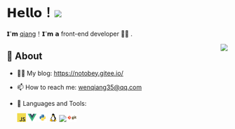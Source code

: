 # 𝗛𝗲𝗹𝗹𝗼！<img src="https://user-images.githubusercontent.com/5679180/79618120-0daffb80-80be-11ea-819e-d2b0fa904d07.gif" width="27px"> 

𝗜'𝗺 [qiang](https://github.com/Notobey)！𝗜'𝗺 𝗮 front-end developer 👨‍💻 .

<!--[![Email Badge](https://img.shields.io/badge/-Email-c14438?style=flat-square&logo=Gmail&logoColor=white&link=mailto:inotobey@gmail.com)](mailto:inotobey@gmail.com)
[![Github Badge](https://img.shields.io/badge/-Github-232323?style=flat-square&logo=Github&logoColor=white&link=https://github.com/Notobey)](https://github.com/Notobey)-->

<img align="right" src="https://github-readme-stats.vercel.app/api?username=iven35&show_icons=true&hide_border=true">

## 🧐 About

- 👨‍💻 My blog: https://notobey.gitee.io/
- 📫 How to reach me: wenqiang35@qq.com
- 🌱 Languages and Tools: 

    <div>
        <code><img height="20" src="https://raw.githubusercontent.com/github/explore/80688e429a7d4ef2fca1e82350fe8e3517d3494d/topics/javascript/javascript.png"></code>
        <code><img height="20" src="https://raw.githubusercontent.com/github/explore/80688e429a7d4ef2fca1e82350fe8e3517d3494d/topics/vue/vue.png"></code>
        <code><img height="20" src="https://raw.githubusercontent.com/github/explore/80688e429a7d4ef2fca1e82350fe8e3517d3494d/topics/python/python.png"></code>
        <code><img height="20" src="https://raw.githubusercontent.com/github/explore/80688e429a7d4ef2fca1e82350fe8e3517d3494d/topics/linux/linux.png"></code>
        <code><img height="20" src="https://cdn.svgporn.com/logos/visual-studio-code.svg"></code>
        <code><img height="20" src="https://raw.githubusercontent.com/github/explore/80688e429a7d4ef2fca1e82350fe8e3517d3494d/topics/git/git.png"></code>
    </div>
